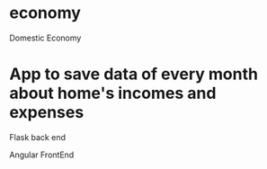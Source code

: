 # economy
Domestic Economy

# App to save data of every month about home's incomes and expenses 

Flask back end


Angular FrontEnd

